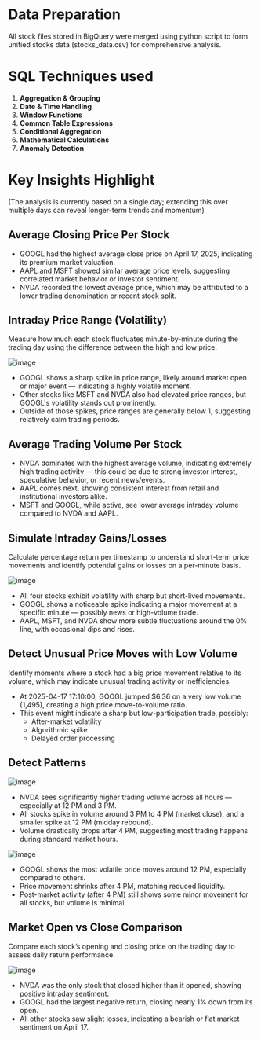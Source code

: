 # Data Preparation

All stock files stored in BigQuery were merged using python script to form unified stocks data (stocks_data.csv) for comprehensive analysis.


# SQL Techniques used

1. **Aggregation & Grouping**
2. **Date & Time Handling**
3. **Window Functions**
4. **Common Table Expressions**
5. **Conditional Aggregation**
6. **Mathematical Calculations**
7. **Anomaly Detection**
   

# Key Insights Highlight

(The analysis is currently based on a single day; extending this over multiple days can reveal longer-term trends and momentum)

## Average Closing Price Per Stock

   - GOOGL had the highest average close price on April 17, 2025, indicating its premium market valuation.
   - AAPL and MSFT showed similar average price levels, suggesting correlated market behavior or investor sentiment.
   - NVDA recorded the lowest average price, which may be attributed to a lower trading denomination or recent stock split.


## Intraday Price Range (Volatility)
   Measure how much each stock fluctuates minute-by-minute during the trading day using the difference between the high and low price.

   ![image](https://github.com/user-attachments/assets/c96fa897-f2b2-4bdf-b33d-986c9545624b)

  - GOOGL shows a sharp spike in price range, likely around market open or major event — indicating a highly volatile moment.
  - Other stocks like MSFT and NVDA also had elevated price ranges, but GOOGL's volatility stands out prominently.
  - Outside of those spikes, price ranges are generally below 1, suggesting relatively calm trading periods.


## Average Trading Volume Per Stock

- NVDA dominates with the highest average volume, indicating extremely high trading activity — this could be due to strong investor interest, speculative behavior, or recent news/events.
- AAPL comes next, showing consistent interest from retail and institutional investors alike.
- MSFT and GOOGL, while active, see lower average intraday volume compared to NVDA and AAPL.


## Simulate Intraday Gains/Losses
Calculate percentage return per timestamp to understand short-term price movements and identify potential gains or losses on a per-minute basis.

![image](https://github.com/user-attachments/assets/aadbdc81-d873-4399-bc2d-d764a9bcf6a2)

- All four stocks exhibit volatility with sharp but short-lived movements.
- GOOGL shows a noticeable spike indicating a major movement at a specific minute — possibly news or high-volume trade.
- AAPL, MSFT, and NVDA show more subtle fluctuations around the 0% line, with occasional dips and rises.

## Detect Unusual Price Moves with Low Volume

Identify moments where a stock had a big price movement relative to its volume, which may indicate unusual trading activity or inefficiencies.

- At 2025-04-17 17:10:00, GOOGL jumped $6.36 on a very low volume (1,495), creating a high price move-to-volume ratio.
- This event might indicate a sharp but low-participation trade, possibly:
    - After-market volatility
    - Algorithmic spike
    - Delayed order processing
 
## Detect Patterns
![image](https://github.com/user-attachments/assets/9c5f6cad-2396-44c2-b42d-5b058cf07bdb)

- NVDA sees significantly higher trading volume across all hours — especially at 12 PM and 3 PM.
- All stocks spike in volume around 3 PM to 4 PM (market close), and a smaller spike at 12 PM (midday rebound).
- Volume drastically drops after 4 PM, suggesting most trading happens during standard market hours.

![image](https://github.com/user-attachments/assets/37103573-6519-4cb2-9eaa-4b306ae0ae57)

- GOOGL shows the most volatile price moves around 12 PM, especially compared to others.
- Price movement shrinks after 4 PM, matching reduced liquidity.
- Post-market activity (after 4 PM) still shows some minor movement for all stocks, but volume is minimal.

## Market Open vs Close Comparison
Compare each stock’s opening and closing price on the trading day to assess daily return performance.

![image](https://github.com/user-attachments/assets/ac9d81fe-caa1-4561-9078-0d630f65c696)

- NVDA was the only stock that closed higher than it opened, showing positive intraday sentiment.
- GOOGL had the largest negative return, closing nearly 1% down from its open.
- All other stocks saw slight losses, indicating a bearish or flat market sentiment on April 17.

  


   
